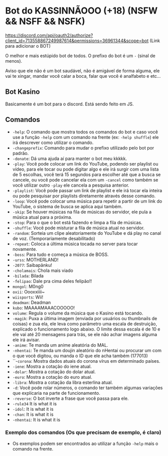 # Bot do KASSINNÃOOO (+18) (NSFW && NSFF && NSFK)

https://discord.com/api/oauth2/authorize?client_id=713558867249987614&permissions=36961344&scope=bot (Link para adicionar o BOT)

O melhor e mais estúpido bot de todos. O prefixo do bot é um ``-`` (sinal de menos).

Aviso que ele não é um bot saudável, não é amigável de forma alguma, ele vai te xingar, mandar você calar a boca, falar que você é analfabeto e etc...

## Bot Kasino

Basicamente é um bot para o discord. Está sendo feito em JS.

## Comandos
- ``-help``: O comando que mostra todos os comandos do bot e caso você use a função ``-help`` com um comando na frente (ex: ``-help shuffle``) ele irá descrever como utilizar o comando.
- ``-changeprefix``: Comando para mudar o prefixo utilizado pelo bot por padrão.
- ``-donate``: Dá uma ajuda aí para manter o bot meu kkkkk.
- ``-play``: Você pode colocar um link do YouTube, podendo ser playlist ou vídeo, para ele tocar ou pode digitar algo e ele irá surgir com uma lista de 5 escolhas, você terá 15 segundos para escolher até que a busca se cancele, ou você pode cancelar ela com um ``-cancel`` como também se você utilizar outro ``-play`` ele cancela a pesquisa anterior.
- ``-playlist``: Você pode passar um link de playlist e ele irá tocar ela inteira ou pode pesquisar por playlists diretamente através desse comando.
- ``-loop``: Você pode colocar uma música para repetir a partir de um link do YouTube, o sistema de busca se aplica aqui também.
- ``-skip``: Se houver músicas na fila de músicas do servidor, ele pula a música atual para a próxima.
- ``-stop``: Para o que o bot está fazendo e limpa a fila de músicas.
- ``-shuffle``: Você pode misturar a fila de música atual no servidor.
- ``-random``: Sorteia um clipe aleatoriamente do YouTube e dá play no canal de voz. (Temporariamente desabilitado)
- ``-repeat``: Coloca a última música tocada no server para tocar novamente.
- ``-boss``: Para tudo e começa a música de BOSS.
- ``-urss``: MOTHERLAND!
- ``-2077``: Saibapãnku!
- ``-cholamais``: Chola mais viado
- ``-bilada``: Bilada
- ``-felipao``: Dale pra cima deles felipão!!
- ``mongol``: M0ng0
- ``oxii``: Oooxxiiii~
- ``wiisports``: Wii!
- ``deadman``: Deadman
- ``kubo``: MAAAAMAAACOOOOO!
- ``volume``: Regula o volume da música que o Kasino está tocando.
- ``-magik``: Puxa a última imagem (enviada por usuários ou thumbnails de coisas) e zua ela, ele leva como parâmetro uma escala de destruição, explicado o funcionamento logo abaixo. O limite dessa escala é de 10 e ele vai até 20 mensagens para trás, se ele não achar imagens alguma ele irá avisar.
- ``-anime``: Te manda um anime aleatória do MAL.
- ``-nhentai``: Te manda um doujin aleatório do nHentai ou procurar um com o que você digitou, ou manda o ID que ele acha também (177013)
- ``-`corona`: Mostra dados atuais do corona vírus em determinado países. 
- ``-iene``: Mostra a cotação do iene atual.
- ``-dolar``: Mostra a cotação do dolar atual.
- ``-euro``: Mostra a cotação do euro atual.
- ``-libra``: Mostra a cotação da libra esterlina atual.
- ``-d``: Você pode rolar números, o comando ter também algumas variações que explicaria na parte de funcionamento.
- ``-reverse``: O bot inverte a frase que você passa para ele.
- ``-rule34`` It is what it is
- ``-idol``: It is what it is
- ``-chan``: It is what it is
- ``-nhentai``: It is what it is

### Exemplo dos comandos (Os que precisam de exemplo, é claro)
- Os exemplos podem ser encontrados ao utilizar a função ``-help`` mais o comando na frente.
